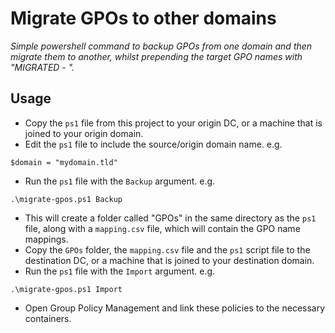 # Migrate GPOs to other domains
_Simple powershell command to backup GPOs from one domain and then migrate them to another, whilst prepending the target GPO names with "MIGRATED - "._


## Usage
- Copy the `ps1` file from this project to your origin DC, or a machine that is joined to your origin domain.
- Edit the `ps1` file to include the source/origin domain name. e.g.
```
$domain = "mydomain.tld"
```
- Run the `ps1` file with the `Backup` argument. e.g.
```
.\migrate-gpos.ps1 Backup
```
- This will create a folder called "GPOs" in the same directory as the `ps1` file, along with a `mapping.csv` file, which will contain the GPO name mappings.
- Copy the `GPOs` folder, the `mapping.csv` file and the `ps1` script file to the destination DC, or a machine that is joined to your destination domain.
- Run the `ps1` file with the `Import` argument. e.g.
```
.\migrate-gpos.ps1 Import
```
- Open Group Policy Management and link these policies to the necessary containers.
